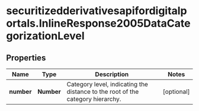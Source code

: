 # securitizedderivativesapifordigitalportals.InlineResponse2005DataCategorizationLevel

## Properties

Name | Type | Description | Notes
------------ | ------------- | ------------- | -------------
**number** | **Number** | Category level, indicating the distance to the root of the category hierarchy. | [optional] 


